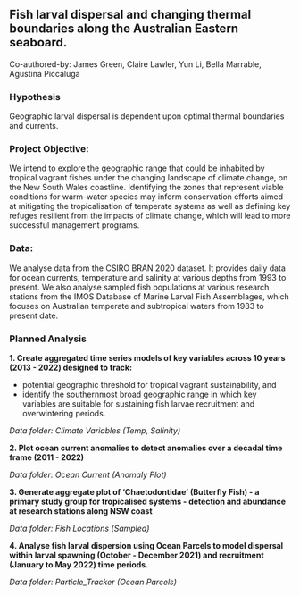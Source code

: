 ## Fish larval dispersal and changing thermal boundaries along the Australian Eastern seaboard.

Co-authored-by: James Green, Claire Lawler, Yun Li, Bella Marrable, Agustina Piccaluga

### Hypothesis
Geographic larval dispersal is dependent upon optimal thermal boundaries and currents.

### Project Objective:
We intend to explore the geographic range that could be inhabited by tropical vagrant fishes under the changing landscape of climate change, on the New South Wales coastline. Identifying the zones that represent viable conditions for warm-water species may inform conservation efforts aimed at mitigating the tropicalisation of temperate systems as well as defining key refuges resilient from the impacts of climate change, which will lead to more successful management programs.  

### Data:
We analyse data from the CSIRO BRAN 2020 dataset. It provides daily data for ocean currents, temperature and salinity at various depths from 1993 to present. We also analyse sampled fish populations at various research stations from the IMOS Database of Marine Larval Fish Assemblages, which  focuses on Australian temperate and subtropical waters from 1983 to present date.


### Planned Analysis

__1. Create aggregated time series models of key variables across 10 years (2013 - 2022) designed to track:__
- potential geographic threshold for tropical vagrant sustainability, and
- identify the southernmost broad geographic range in which key variables are suitable for sustaining fish larvae recruitment and overwintering periods.

_Data folder: Climate Variables (Temp, Salinity)_

__2. Plot ocean current anomalies to detect anomalies over a decadal time frame (2011 - 2022)__

_Data folder: Ocean Current (Anomaly Plot)_

__3. Generate aggregate plot of ‘Chaetodontidae’ (Butterfly Fish) - a primary study group for tropicalised systems - detection and abundance at research stations along NSW coast__

_Data folder: Fish Locations (Sampled)_

__4. Analyse fish larval dispersion using Ocean Parcels to model dispersal within larval spawning (October - December 2021) and recruitment (January to May 2022) time periods.__

_Data folder: Particle_Tracker (Ocean Parcels)_



